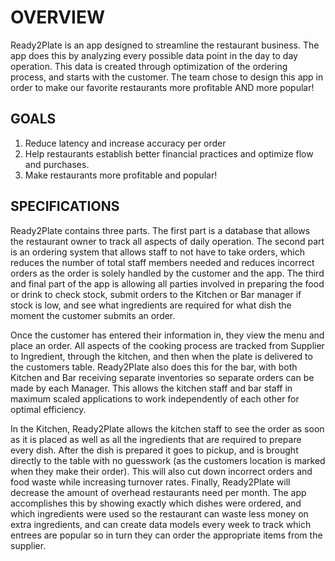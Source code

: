 # OVERVIEW
Ready2Plate is an app designed to streamline the restaurant business. The app does this by
analyzing every possible data point in the day to day operation. This data is created through
optimization of the ordering process, and starts with the customer. The team chose to design this
app in order to make our favorite restaurants more profitable AND more popular!

## GOALS
1. Reduce latency and increase accuracy per order
2. Help restaurants establish better financial practices and optimize flow and purchases.
3. Make restaurants more profitable and popular!

## SPECIFICATIONS
Ready2Plate contains three parts. The first part is a database that allows the restaurant owner to track all aspects of daily operation. The second part is an ordering system that allows staff to not have to take orders, which reduces the number of total staff members needed and reduces incorrect orders as the order is solely handled by the customer and the app. The third and final part of the app is allowing all parties involved in preparing the food or drink to check stock, submit orders to the Kitchen or Bar manager if stock is low, and see what ingredients are required for what dish the moment the customer submits an order.

Once the customer has entered their information in, they view the menu and place an order. All aspects of the cooking process are tracked from Supplier to Ingredient, through the kitchen, and then when the plate is delivered to the customers table. Ready2Plate also does this for the bar, with both Kitchen and Bar receiving separate inventories so separate orders can be made by each Manager. This allows the kitchen staff and bar staff in maximum scaled applications to work independently of each other for optimal efficiency.

In the Kitchen, Ready2Plate allows the kitchen staff to see the order as soon as it is placed as well as all the ingredients that are required to prepare every dish. After the dish is prepared it goes to pickup, and is brought directly to the table with no guesswork (as the customers location is marked when they make their order). This will also cut down incorrect orders and food waste while increasing turnover rates. Finally, Ready2Plate will decrease the amount of overhead restaurants need per month. The app accomplishes this by showing exactly which dishes were ordered, and which ingredients were used so the restaurant can waste less money on extra ingredients, and can create data models every week to track which entrees are popular so in turn they can order the appropriate items from the supplier.
